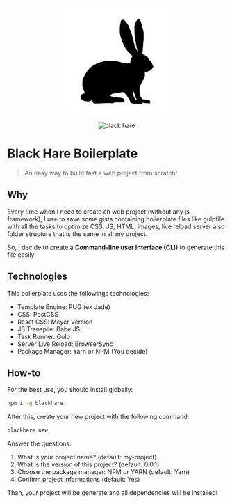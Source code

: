 <p align="center">
<img src="https://github.com/raulfdm/blackhare-boilerplate/blob/develop/img/hare.jpg" alt="black hare" width="250">
</p>
<p align="center">
<img src="https://travis-ci.org/raulfdm/blackhare-boilerplate.svg?branch=master" alt="black hare">
</p>


# Black Hare Boilerplate
> An easy way to build fast a web project from scratch!


## Why
Every time when I need to create an web project (without any js framework), I use to save some gists containing boilerplate files like gulpfile with all the tasks to optimize CSS, JS, HTML, images, live reload server also folder structure that is the same in all my project.

So, I decide to create a **Command-line user Interface (CLI)** to generate this file easily. 

## Technologies
This boilerplate uses the followings technologies:
- Template Engine: PUG (ex Jade)
- CSS: PostCSS 
- Reset CSS: Meyer Version
- JS Transpile: BabelJS
- Task Runner: Gulp
- Server Live Reload: BrowserSync
- Package Manager: Yarn or NPM (You decide)

## How-to
For the best use, you should install globally:
```sh
npm i -g blackhare
```

After this, create your new project with the following command:
```sh
blackhare new
```

Answer the questions:
1. What is your project name? (default: my-project)
1. What is the version of this project? (default: 0.0.1)
1. Choose the package manager: NPM or YARN (default: Yarn)
1. Confirm project informations (default: Yes)

Than, your project will be generate and all dependencies will be installed!
